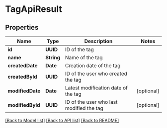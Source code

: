 # TagApiResult

## Properties
Name | Type | Description | Notes
------------ | ------------- | ------------- | -------------
**id** | **UUID** | ID of the tag | 
**name** | **String** | Name of the tag | 
**createdDate** | **Date** | Creation date of the tag | 
**createdById** | **UUID** | ID of the user who created the tag | 
**modifiedDate** | **Date** | Latest modification date of the tag | [optional] 
**modifiedById** | **UUID** | ID of the user who last modified the tag | [optional] 

[[Back to Model list]](../README.md#documentation-for-models) [[Back to API list]](../README.md#documentation-for-api-endpoints) [[Back to README]](../README.md)


